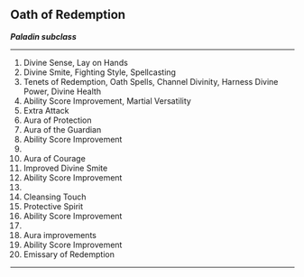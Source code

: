 ﻿## Oath of Redemption

***Paladin subclass***

___
1. Divine Sense, Lay on Hands
2. Divine Smite, Fighting Style, Spellcasting
3. Tenets of Redemption, Oath Spells, Channel Divinity, Harness Divine Power, Divine Health
4. Ability Score Improvement, Martial Versatility
5. Extra Attack
6. Aura of Protection
7. Aura of the Guardian
8. Ability Score Improvement
9.  
10. Aura of Courage
11. Improved Divine Smite
12. Ability Score Improvement
13.  
14. Cleansing Touch
15. Protective Spirit
16. Ability Score Improvement
17.  
18. Aura improvements
19. Ability Score Improvement
20. Emissary of Redemption

---
